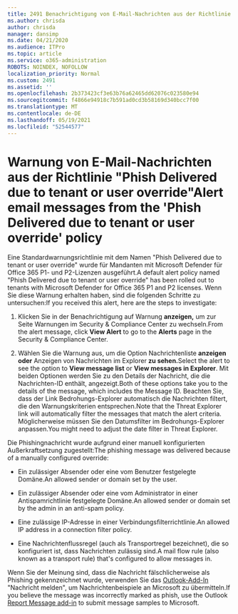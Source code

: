 ```yaml
---
title: 2491 Benachrichtigung von E-Mail-Nachrichten aus der Richtlinie "Phish Delivered due to tenant or user override"
ms.author: chrisda
author: chrisda
manager: dansimp
ms.date: 04/21/2020
ms.audience: ITPro
ms.topic: article
ms.service: o365-administration
ROBOTS: NOINDEX, NOFOLLOW
localization_priority: Normal
ms.custom: 2491
ms.assetid: ''
ms.openlocfilehash: 2b373423cf3e63b76a62465dd62076c023580e94
ms.sourcegitcommit: f4866e94918c7b591ad0cd3b58169d340bcc7f00
ms.translationtype: MT
ms.contentlocale: de-DE
ms.lasthandoff: 05/19/2021
ms.locfileid: "52544577"
---
```

# <a name="alert-email-messages-from-the-phish-delivered-due-to-tenant-or-user-override-policy"></a><span data-ttu-id="3b41c-102">Warnung von E-Mail-Nachrichten aus der Richtlinie "Phish Delivered due to tenant or user override"</span><span class="sxs-lookup"><span data-stu-id="3b41c-102">Alert email messages from the 'Phish Delivered due to tenant or user override' policy</span></span>

<span data-ttu-id="3b41c-103">Eine Standardwarnungsrichtlinie mit dem Namen "Phish Delivered due to tenant or user override" wurde für Mandanten mit Microsoft Defender für Office 365 P1- und P2-Lizenzen ausgeführt.</span><span class="sxs-lookup"><span data-stu-id="3b41c-103">A default alert policy named "Phish Delivered due to tenant or user override" has been rolled out to tenants with Microsoft Defender for Office 365 P1 and P2 licenses.</span></span> <span data-ttu-id="3b41c-104">Wenn Sie diese Warnung erhalten haben, sind die folgenden Schritte zu untersuchen:</span><span class="sxs-lookup"><span data-stu-id="3b41c-104">If you received this alert, here are the steps to investigate:</span></span>

1. <span data-ttu-id="3b41c-105">Klicken Sie in der Benachrichtigung auf  Warnung **anzeigen,** um zur Seite Warnungen im Security & Compliance Center zu wechseln.</span><span class="sxs-lookup"><span data-stu-id="3b41c-105">From the alert message, click **View Alert** to go to the **Alerts** page in the Security & Compliance Center.</span></span>

2. <span data-ttu-id="3b41c-106">Wählen Sie die Warnung aus, um die Option Nachrichtenliste **anzeigen oder** Anzeigen von Nachrichten im Explorer **zu sehen.**</span><span class="sxs-lookup"><span data-stu-id="3b41c-106">Select the alert to see the option to **View message list** or **View messages in Explorer**.</span></span> <span data-ttu-id="3b41c-107">Mit beiden Optionen werden Sie zu den Details der Nachricht, die die Nachrichten-ID enthält, angezeigt.</span><span class="sxs-lookup"><span data-stu-id="3b41c-107">Both of these options take you to the details of the message, which includes the Message ID.</span></span> <span data-ttu-id="3b41c-108">Beachten Sie, dass der Link Bedrohungs-Explorer automatisch die Nachrichten filtert, die den Warnungskriterien entsprechen.</span><span class="sxs-lookup"><span data-stu-id="3b41c-108">Note that the Threat Explorer link will automatically filter the messages that match the alert criteria.</span></span> <span data-ttu-id="3b41c-109">Möglicherweise müssen Sie den Datumsfilter im Bedrohungs-Explorer anpassen.</span><span class="sxs-lookup"><span data-stu-id="3b41c-109">You might need to adjust the date filter in Threat Explorer.</span></span>

<span data-ttu-id="3b41c-110">Die Phishingnachricht wurde aufgrund einer manuell konfigurierten Außerkraftsetzung zugestellt:</span><span class="sxs-lookup"><span data-stu-id="3b41c-110">The phishing message was delivered because of a manually configured override:</span></span>

- <span data-ttu-id="3b41c-111">Ein zulässiger Absender oder eine vom Benutzer festgelegte Domäne.</span><span class="sxs-lookup"><span data-stu-id="3b41c-111">An allowed sender or domain set by the user.</span></span>

- <span data-ttu-id="3b41c-112">Ein zulässiger Absender oder eine vom Administrator in einer Antispamrichtlinie festgelegte Domäne.</span><span class="sxs-lookup"><span data-stu-id="3b41c-112">An allowed sender or domain set by the admin in an anti-spam policy.</span></span>

- <span data-ttu-id="3b41c-113">Eine zulässige IP-Adresse in einer Verbindungsfilterrichtlinie.</span><span class="sxs-lookup"><span data-stu-id="3b41c-113">An allowed IP address in a connection filter policy.</span></span>

- <span data-ttu-id="3b41c-114">Eine Nachrichtenflussregel (auch als Transportregel bezeichnet), die so konfiguriert ist, dass Nachrichten zulässig sind.</span><span class="sxs-lookup"><span data-stu-id="3b41c-114">A mail flow rule (also known as a transport rule) that's configured to allow messages in.</span></span>

<span data-ttu-id="3b41c-115">Wenn Sie der Meinung sind, dass die Nachricht fälschlicherweise als Phishing gekennzeichnet wurde, verwenden Sie das [Outlook-Add-In](https://support.office.com/article/b5caa9f1-cdf3-4443-af8c-ff724ea719d2) "Nachricht melden", um Nachrichtenbeispiele an Microsoft zu übermitteln.</span><span class="sxs-lookup"><span data-stu-id="3b41c-115">If you believe the message was incorrectly marked as phish, use the Outlook [Report Message add-in](https://support.office.com/article/b5caa9f1-cdf3-4443-af8c-ff724ea719d2) to submit message samples to Microsoft.</span></span>
